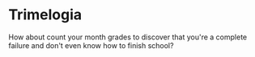 # Trimelogia

How about count your month grades to discover that you're a complete failure and don't even know how to finish school?
